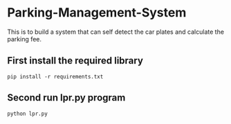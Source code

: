 # Parking-Management-System
This is to build a system that can self detect the car plates and calculate the parking fee.

## First install the required library

    pip install -r requirements.txt 

## Second run lpr.py program
    python lpr.py
